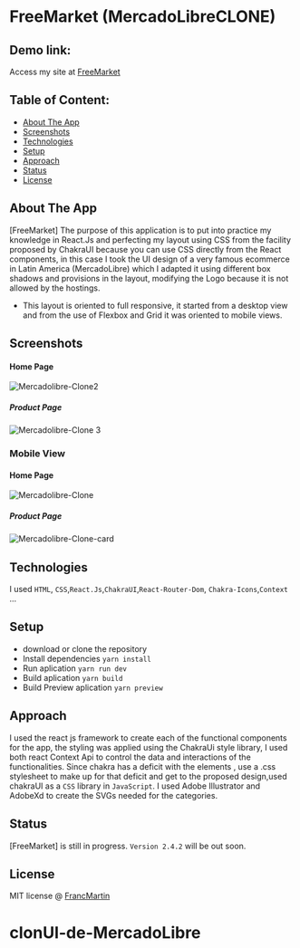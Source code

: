 # FreeMarket (MercadoLibreCLONE)

## Demo link:

Access my site at [FreeMarket](https://freemarket-clone.netlify.app/)

## Table of Content:

- [About The App](#about-the-app)
- [Screenshots](#screenshots)
- [Technologies](#technologies)
- [Setup](#setup)
- [Approach](#approach)
- [Status](#status)
- [License](#license)

## About The App

[FreeMarket] The purpose of this application is to put into practice my knowledge in React.Js and perfecting my layout using CSS from the facility proposed by ChakraUI because you can use CSS directly from the React components, in this case I took the UI design of a very famous ecommerce in Latin America (MercadoLibre) which I adapted it using different box shadows and provisions in the layout, modifying the Logo because it is not allowed by the hostings. 
- This layout is oriented to full responsive, it started from a desktop view and from the use of Flexbox and Grid it was oriented to mobile views. 
## Screenshots

#### Home Page

![Mercadolibre-Clone2](https://user-images.githubusercontent.com/96245472/198860304-c634ce51-2da0-4ba8-8ce7-58004702315e.png)

##### Product Page

![Mercadolibre-Clone 3](https://user-images.githubusercontent.com/96245472/198860313-a4785b69-7659-47a2-a3ed-64ef0a5c1769.png)


### Mobile View

#### Home Page

![Mercadolibre-Clone](https://user-images.githubusercontent.com/96245472/198860349-3880b467-8d17-4a87-a19e-8ecccecdcec8.png)

##### Product Page

![Mercadolibre-Clone-card](https://user-images.githubusercontent.com/96245472/199402104-cdcb5cdc-b7ed-48f6-9f17-3b40b7bf2b0a.png)


## Technologies

I used `HTML`, `CSS`,`React.Js`,`ChakraUI`,`React-Router-Dom`, `Chakra-Icons`,`Context` ...

## Setup

- download or clone the repository
- Install dependencies `yarn install`
- Run aplication `yarn run dev`
- Build aplication `yarn build`
- Build Preview aplication `yarn preview`

## Approach

I used the react js framework to create each of the functional components for the app, the styling was applied using the ChakraUi style library, I used both react Context Api to control the data and interactions of the functionalities.
Since chakra has a deficit with the elements , use a .css stylesheet to make up for that deficit and get to the proposed design,used chakraUI as a `CSS` library in `JavaScript`. 
I used Adobe Illustrator and AdobeXd to create the SVGs needed for the categories. 
## Status

[FreeMarket] is still in progress. `Version 2.4.2` will be out soon.

## License

MIT license @ [FrancMartin](https://franc-martin-portfolio.netlify.app/)
# clonUI-de-MercadoLibre
